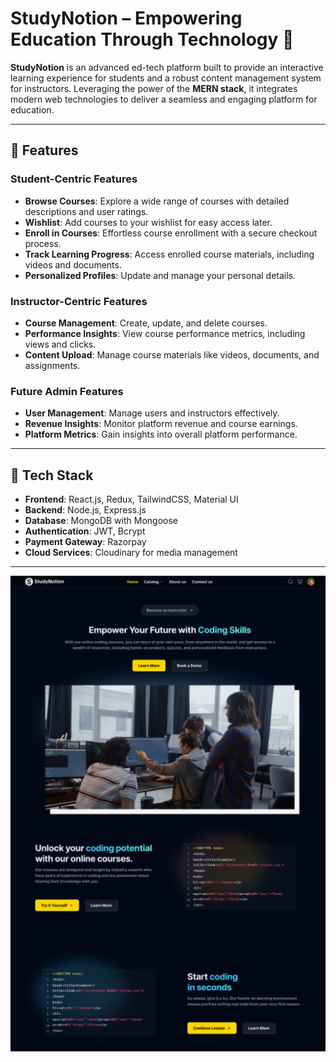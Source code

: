 

# StudyNotion – Empowering Education Through Technology 📘

**StudyNotion** is an advanced ed-tech platform built to provide an interactive learning experience for students and a robust content management system for instructors. Leveraging the power of the **MERN stack**, it integrates modern web technologies to deliver a seamless and engaging platform for education.

---

## 🌟 Features

### **Student-Centric Features**
- **Browse Courses**: Explore a wide range of courses with detailed descriptions and user ratings.
- **Wishlist**: Add courses to your wishlist for easy access later.
- **Enroll in Courses**: Effortless course enrollment with a secure checkout process.
- **Track Learning Progress**: Access enrolled course materials, including videos and documents.
- **Personalized Profiles**: Update and manage your personal details.

### **Instructor-Centric Features**
- **Course Management**: Create, update, and delete courses.
- **Performance Insights**: View course performance metrics, including views and clicks.
- **Content Upload**: Manage course materials like videos, documents, and assignments.

### **Future Admin Features**
- **User Management**: Manage users and instructors effectively.
- **Revenue Insights**: Monitor platform revenue and course earnings.
- **Platform Metrics**: Gain insights into overall platform performance.

---

## 🔧 Tech Stack

- **Frontend**: React.js, Redux, TailwindCSS, Material UI
- **Backend**: Node.js, Express.js
- **Database**: MongoDB with Mongoose
- **Authentication**: JWT, Bcrypt
- **Payment Gateway**: Razorpay
- **Cloud Services**: Cloudinary for media management

---
![Alt Text](public/studyNotion.png "studyNotion")





